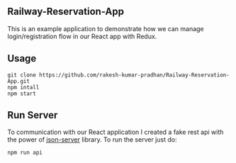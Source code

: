 
## Railway-Reservation-App

This is an example application to demonstrate how we can manage login/registration flow in our React app with Redux.

## Usage
```
git clone https://github.com/rakesh-kumar-pradhan/Railway-Reservation-App.git
npm intall
npm start
```
## Run Server
To communication with our React application I created a fake rest api with the power of [json-server](https://github.com/typicode/json-server) library.
To run the server just do:
```
npm run api
```
